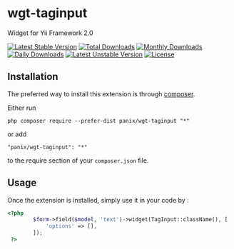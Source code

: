 wgt-taginput
===========
Widget for Yii Framework 2.0

[![Latest Stable Version](https://poser.pugx.org/panix/wgt-taginput/v/stable)](https://packagist.org/packages/panix/wgt-taginput) [![Total Downloads](https://poser.pugx.org/panix/wgt-taginput/downloads)](https://packagist.org/packages/panix/wgt-taginput) [![Monthly Downloads](https://poser.pugx.org/panix/wgt-taginput/d/monthly)](https://packagist.org/packages/panix/wgt-taginput) [![Daily Downloads](https://poser.pugx.org/panix/wgt-taginput/d/daily)](https://packagist.org/packages/panix/wgt-taginput) [![Latest Unstable Version](https://poser.pugx.org/panix/wgt-taginput/v/unstable)](https://packagist.org/packages/panix/wgt-taginput) [![License](https://poser.pugx.org/panix/wgt-taginput/license)](https://packagist.org/packages/panix/wgt-taginput)

Installation
------------

The preferred way to install this extension is through [composer](http://getcomposer.org/download/).

Either run

```
php composer require --prefer-dist panix/wgt-taginput "*"
```

or add

```
"panix/wgt-taginput": "*"
```

to the require section of your `composer.json` file.


Usage
-----

Once the extension is installed, simply use it in your code by :

```php
<?php
        $form->field($model, 'text')->widget(TagInput::className(), [
            'options' => [],
        ]);
 ?>
```

